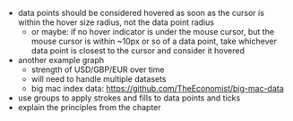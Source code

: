 - data points should be considered hovered as soon as the cursor is within the hover size radius, not the data point radius
	- or maybe: if no hover indicator is under the mouse cursor, but the mouse cursor is within ~10px or so of a data point, take whichever data point is closest to the cursor and consider it hovered
- another example graph
	- strength of USD/GBP/EUR over time
	- will need to handle multiple datasets
	- big mac index data: https://github.com/TheEconomist/big-mac-data
- use groups to apply strokes and fills to data points and ticks
- explain the principles from the chapter
